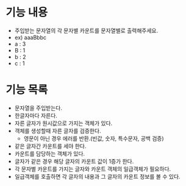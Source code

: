 # 기능 내용
* 주입받는 문자열의 각 문자별 카운트를 문자열별로 출력해주세요.
* ex) aaaBbbc
* a : 3
* B : 1
* b : 2
* c : 1

# 기능 목록
* 문자열을 주입받는다.
* 한글자마다 자른다.
* 자른 글자가 원시값으로 가지는 객체가 있다.
* 객체를 생성할때 자른 글자를 검증한다.
    * 영문이 아닌 경우 에러를 반환.(빈값, 숫자, 특수문자, 공백 검증)
* 같은 글자간 카운트를 세야 한다.
* 카운트를 담당하는 객체가 있다.
* 글자가 같은 경우 해당 글자의 카운트 값이 1증가 한다.
* 각 문자별 카운트를 가지는 글자와 카운트 객체의 일급객체가 필요하다.
* 일급객체를 호출하면 각 글자의 내용과 그 글자의 카운트 정보를 볼 수 있다.